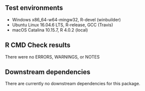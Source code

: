 ## Test environments

-   Windows x86\_64-w64-mingw32, R-devel (winbuilder)
-   Ubuntu Linux 16.04.6 LTS, R-release, GCC (Travis)
-   macOS Catalina 10.15.7, R 4.0.2 (local)

## R CMD Check results

There were no ERRORS, WARNINGS, or NOTES

## Downstream dependencies

There are currently no downstream dependencies for this package.
